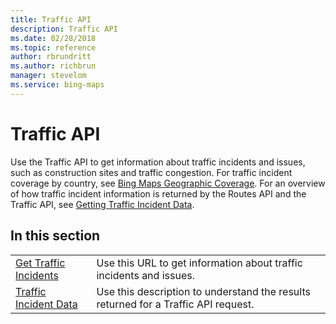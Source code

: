 ```yaml
---
title: Traffic API
description: Traffic API
ms.date: 02/28/2018
ms.topic: reference
author: rbrundritt
ms.author: richbrun
manager: stevelom
ms.service: bing-maps
---
```

# Traffic API

Use the Traffic API to get information about traffic incidents and issues, such as construction sites and traffic congestion. For traffic incident coverage by country, see [Bing Maps Geographic Coverage](../../coverage/geographic-coverage.md). For an overview of how traffic incident information is returned by the Routes API and the Traffic API, see [Getting Traffic Incident Data](../getting-traffic-incident-data.md).  
  
## In this section  
  
|||  
|-|-|  
|[Get Traffic Incidents](get-traffic-incidents.md)|Use this URL to get information about traffic incidents and issues.|  
|[Traffic Incident Data](traffic-incident-data.md)|Use this description to understand the results returned for a Traffic API request.|